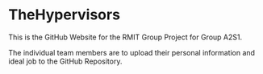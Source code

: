 <html>
<head>
<h1>TheHypervisors</h1>
</head>
<body>
This is the GitHub Website for the RMIT Group Project for Group A2S1.

The individual team members are to upload their personal information and <br>
ideal job to the GitHub Repository.

</body>
</html>
